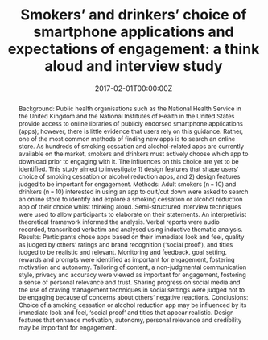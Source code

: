 ---
abstract: "Background: Public health organisations such as the National Health Service in the United Kingdom and the National Institutes of Health in the United States provide access to online libraries of publicly endorsed smartphone applications (apps); however, there is little evidence that users rely on this guidance. Rather, one of the most common methods of finding new apps is to search an online store. As hundreds of smoking cessation and alcohol-related apps are currently available on the market, smokers and drinkers must actively choose which app to download prior to engaging with it. The influences on this choice are yet to be identified. This study aimed to investigate 1) design features that shape users’ choice of smoking cessation or alcohol reduction apps, and 2) design features judged to be important for engagement.

Methods: Adult smokers (n = 10) and drinkers (n = 10) interested in using an app to quit/cut down were asked to search an online store to identify and explore a smoking cessation or alcohol reduction app of their choice whilst thinking aloud. Semi-structured interview techniques were used to allow participants to elaborate on their statements. An interpretivist theoretical framework informed the analysis. Verbal reports were audio recorded, transcribed verbatim and analysed using inductive thematic analysis.

Results: Participants chose apps based on their immediate look and feel, quality as judged by others’ ratings and brand recognition (‘social proof’), and titles judged to be realistic and relevant. Monitoring and feedback, goal setting, rewards and prompts were identified as important for engagement, fostering motivation and autonomy. Tailoring of content, a non-judgmental communication style, privacy and accuracy were viewed as important for engagement, fostering a sense of personal relevance and trust. Sharing progress on social media and the use of craving management techniques in social settings were judged not to be engaging because of concerns about others’ negative reactions.

Conclusions: Choice of a smoking cessation or alcohol reduction app may be influenced by its immediate look and feel, ‘social proof’ and titles that appear realistic. Design features that enhance motivation, autonomy, personal relevance and credibility may be important for engagement."
authors: 
- Olga Perski
- Ann Blandford
- Harveen Kaur Ubhi
- Robert West
- Susan Michie
date: "2017-02-01T00:00:00Z"
doi: ""
featured: false
image:
  caption: ""
  focal_point: ""
  preview_only: false
projects: []
publication: BMC Medical Informatics and Decision Making, 17(1), 25
publication_short: ""
publication_types:
- "2"
publishDate: ""
slides: ""
summary: ""
tags:
- Source Themes
title: "Smokers’ and drinkers’ choice of smartphone applications and expectations of engagement: a think aloud and interview study"
url_code: ""
url_dataset: ""
url_pdf: "https://link.springer.com/article/10.1186/s12911-017-0422-8"
url_poster: ""
url_project: ""
url_slides: ""
url_source: ""
url_video: ""
---
